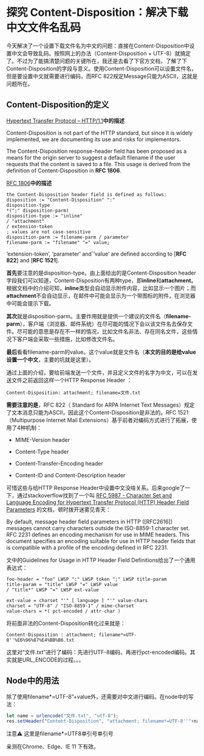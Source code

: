 # 探究 Content-Disposition：解决下载中文文件名乱码

今天解决了一个设置下载文件名为中文的问题：直接在Content-Disposition中设置中文会导致乱码。按照网上的办法（Content-Disposition + UTF-8）就搞定了。不过为了能搞清楚问题的关键所在，我还是去看了下官方文档，了解了下Content-Disposition的字段与意义。使用Content-Disposition可以设置文件名，但是要设置中文就需要进行编码，而RFC 822规定Message只能为ASCII，这就是问题所在。

## **Content-Disposition的定义**

[Hypertext Transfer Protocol – HTTP/1.1](http://www.rfc-editor.org/rfc/rfc2616.pdf)**中的描述**

Content-Disposition is not part of the HTTP standard, but since it is widely implemented, we are documenting its use and risks for implementors.

The Content-Disposition response-header field has been proposed as a means for the origin server to suggest a default filename if the user requests that the content is saved to a file. This usage is derived from the definition of Content-Disposition in **RFC 1806**.

[RFC 1806](http://www.rfc-editor.org/rfc/rfc1806.txt)**中的描述**

```
the Content-Disposition header field is defined as follows:
disposition := "Content-Disposition" ":"
disposition-type
*(";" disposition-parm)
disposition-type := "inline"
/ "attachment"
/ extension-token
; values are not case-sensitive
disposition-parm := filename-parm / parameter
filename-parm := "filename" "=" value;

```

‘extension-token’, ‘parameter’ and`’value’ are defined according to [**RFC 822**] and [**RFC 1521**].

**首先**要注意的是disposition-type。由上面给出的是Content-Disposition header 字段我们可以知道，Content-Disposition有两种type，即**inline**和**attachment**。根据文档中的介绍可知，**inline**类型会自动显示附件内容，比如显示一个图片；而**attachment**不会自动显示，在邮件中可能会显示为一个带图标的附件，在浏览器中可能会提示下载。

**其次**就是disposition-parm。主要作用就是提供一个建议的文件名（**filename-parm**），客户端（浏览器、邮件系统）在尽可能的情况下会以该文件名去保存文件。尽可能的意思是存在不一样的情况，比如文件名非法、存在同名文件，这些情况下客户端会采取一些措施，比如修改文件名。

**最后**看看filename-parm的value。这个value就是文件名（**本文的目的是给value设置一个中文**，主要的坑就是这里）。

通过上面的介绍，要给前端发送一个文件，并且定义文件的名字为中文，可以在发送文件之前返回这样一个HTTP Response Header ：

`Content-Disposition: attachment; filename=文件.txt`

**需要注意的是**，RFC 822（ Standard for ARPA Internet Text Messages）规定了文本消息只能为ASCII，因此这个Content-Disposition是非法的。RFC 1521（Multipurpose Internet Mail Extensions）基于前者对编码方式进行了拓展，使用了4种机制：

- MIME-Version header

- Content-Type header

- Content-Transfer-Encoding header

- Content-ID and Content-Description header

可惜这些与给HTTP Response Header中设置中文没啥关系。后来google了一下，通过stackoverflow找到了一个叫 [RFC 5987 - Character Set and Language Encoding for Hypertext Transfer Protocol (HTTP) Header Field Parameters](http://www.rfc-editor.org/rfc/rfc5987.txt) 的文档，顿时拨开迷雾见青天：

By default, message header field parameters in HTTP ([RFC2616]) messages cannot carry characters outside the ISO-8859-1 character set. RFC 2231 defines an encoding mechanism for use in MIME headers. This document specifies an encoding suitable for use in HTTP header fields that is compatible with a profile of the encoding defined in RFC 2231.

文中的Guidelines for Usage in HTTP Header Field Definitions给出了一个通用表达式：

```
foo-header = "foo" LWSP ":" LWSP token ";" LWSP title-param
title-param = "title" LWSP "=" LWSP value
/ "title*" LWSP "=" LWSP ext-value

ext-value = charset "'" [ language ] "'" value-chars
charset = "UTF-8" / "ISO-8859-1" / mime-charset
value-chars = *( pct-encoded / attr-char )
```



将前面非法的Content-Disposition转化过来就是：

`Content-Disposition : attachment; filename*=UTF-8''%E6%96%87%E4%BB%B6.txt`

这里对“文件.txt”进行了编码：先进行UTF-8编码，再进行pct-encoded编码。其实就是URL_ENCODE的过程。。。

## **Node中的用法**

除了使用filename*=UTF-8”+value外，还需要对中文进行编码。在node中的写法：

```js
let name = urlencode("文件.txt", "utf-8");
res.setHeader("Content-Disposition", "attachment; filename*=UTF-8''"+name);
```

注意⚠️ 这里是filename*=UTF8单引号单引号

亲测在Chrome、Edge、IE 11 下有效。